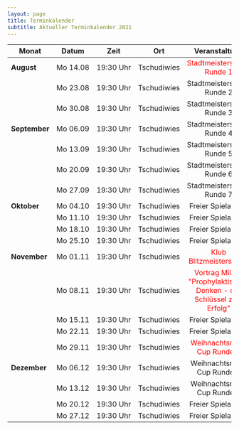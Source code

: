 ```yaml
---
layout: page
title: Terminkalender
subtitle: Aktueller Terminkalender 2021
---
```


| Monat                      | Datum                 |          Zeit          |     Ort     |                                            Veranstaltung                                            |
| -------------------------- | --------------------- | :--------------------: | :---------: | :-------------------------------------------------------------------------------------------------: |
| <strong>August</strong>    | <nobr>Mo 14.08</nobr> | <nobr>19:30 Uhr</nobr> | Tschudiwies |                      <span style="color:red">Stadtmeisterschaft Runde 1</span>                      |
|                            | <nobr>Mo 23.08</nobr> | <nobr>19:30 Uhr</nobr> | Tschudiwies |                                     Stadtmeisterschaft Runde 2                                      |
|                            | <nobr>Mo 30.08</nobr> | <nobr>19:30 Uhr</nobr> | Tschudiwies |                                     Stadtmeisterschaft Runde 3                                      |
| <strong>September</strong> | <nobr>Mo 06.09</nobr> | <nobr>19:30 Uhr</nobr> | Tschudiwies |                                     Stadtmeisterschaft Runde 4                                      |
|                            | <nobr>Mo 13.09</nobr> | <nobr>19:30 Uhr</nobr> | Tschudiwies |                                     Stadtmeisterschaft Runde 5                                      |
|                            | <nobr>Mo 20.09</nobr> | <nobr>19:30 Uhr</nobr> | Tschudiwies |                                     Stadtmeisterschaft Runde 6                                      |
|                            | <nobr>Mo 27.09</nobr> | <nobr>19:30 Uhr</nobr> | Tschudiwies |                                     Stadtmeisterschaft Runde 7                                      |
| <strong>Oktober</strong>   | <nobr>Mo 04.10</nobr> | <nobr>19:30 Uhr</nobr> | Tschudiwies |                                          Freier Spielabend                                          |
|                            | <nobr>Mo 11.10</nobr> | <nobr>19:30 Uhr</nobr> | Tschudiwies |                                          Freier Spielabend                                          |
|                            | <nobr>Mo 18.10</nobr> | <nobr>19:30 Uhr</nobr> | Tschudiwies |                                          Freier Spielabend                                          |
|                            | <nobr>Mo 25.10</nobr> | <nobr>19:30 Uhr</nobr> | Tschudiwies |                                          Freier Spielabend                                          |
| <strong>November</strong>  | <nobr>Mo 01.11</nobr> | <nobr>19:30 Uhr</nobr> | Tschudiwies |                       <span style="color:red">Klub Blitzmeisterschaft</span>                        |
|                            | <nobr>Mo 08.11</nobr> | <nobr>19:30 Uhr</nobr> | Tschudiwies | <span style="color:red">Vortrag Milan : "Prophylaktisches Denken - der Schlüssel zum Erfolg"</span> |
|                            | <nobr>Mo 15.11</nobr> | <nobr>19:30 Uhr</nobr> | Tschudiwies |                                          Freier Spielabend                                          |
|                            | <nobr>Mo 22.11</nobr> | <nobr>19:30 Uhr</nobr> | Tschudiwies |                                          Freier Spielabend                                          |
|                            | <nobr>Mo 29.11</nobr> | <nobr>19:30 Uhr</nobr> | Tschudiwies |                     <span style="color:red">Weihnachtsrapid Cup Runde 1</span>                      |
| <strong>Dezember</strong>  | <nobr>Mo 06.12</nobr> | <nobr>19:30 Uhr</nobr> | Tschudiwies |                                     Weihnachtsrapid Cup Runde 2                                     |
|                            | <nobr>Mo 13.12</nobr> | <nobr>19:30 Uhr</nobr> | Tschudiwies |                                     Weihnachtsrapid Cup Runde 3                                     |
|                            | <nobr>Mo 20.12</nobr> | <nobr>19:30 Uhr</nobr> | Tschudiwies |                                          Freier Spielabend                                          |
|                            | <nobr>Mo 27.12</nobr> | <nobr>19:30 Uhr</nobr> | Tschudiwies |                                          Freier Spielabend                                          |
